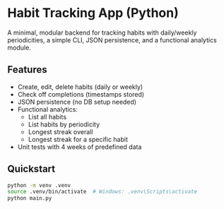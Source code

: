 # Habit Tracking App (Python)

A minimal, modular backend for tracking habits with daily/weekly periodicities, a simple CLI, JSON persistence, and a functional analytics module.

## Features
- Create, edit, delete habits (daily or weekly)
- Check off completions (timestamps stored)
- JSON persistence (no DB setup needed)
- Functional analytics:
  - List all habits
  - List habits by periodicity
  - Longest streak overall
  - Longest streak for a specific habit
- Unit tests with 4 weeks of predefined data

## Quickstart
```zsh
python -m venv .venv
source .venv/bin/activate  # Windows: .venv\Scripts\activate
python main.py
